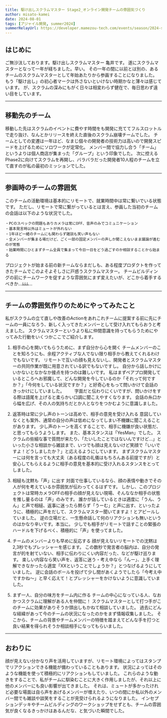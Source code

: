 ```yaml
---
title: 駆け出しスクラムマスター Stage2_オンライン開発チームの雰囲気づくり
author: misato-kamei
date: 2024-08-01
tags: [アジャイル開発, summer2024]
summerRelayUrl: https://developer.mamezou-tech.com/events/season/2024-summer/
---
```




## はじめに
ご無沙汰しております。駆け出しスクラムマスター 亀井です。
遂にスクラムマスターとなって一年が経ちました。早い。
その一年の間に以前とは別の、あるチームのスクラムマスターとして年始あたりから参画することになりました。
もう「駆け出し」の初心者マークは外さないといけない時期かなと薄々は感じています。
が、スクラムの深みにもがく日々は相変わらず健在で、毎日思わず遠い目をしています。

---
## 移動先のチーム
移動した先はスクラムのイベントに費やす時間をも開発に充ててフルスロットルで走り抜け、なんとかリリースを終えた直後のスクラム崩壊チームでした。
チームとしての変遷は一年ほど、なまじ個々の開発者の技術力は高いので開発スピードを上げるためにソロワークが定常化。
メンバー間で協力し合う「チーム」というよりは個人商店が集まった「グループ」という印象でした。
次に控えるPhase2に向けてスクラムを再開し、バラバラだった開発者10人程のチームを立て直すのが私の最初のミッションでした。

---
## 参画時のチームの雰囲気
このチームの活動環境は基本的にリモートで、就業時間中は常に繋いでいる状態です。
ただし、リモートで常に繋がっているとは言え、参画した当初のチームの会話は以下のような状況でした。

    ・PCのスペックの問題もありカメラは常にOFF、音声のみでコミュニケーション
    ・基本発言時以外はミュートが外れない
    ・1年ほど一緒のチームにも関わらず雑談も笑い声もない
    ・全メンバーが集まる場だけど、ごく一部の固定メンバーの声しか聞こえないまま議論が進むのが常態
    ・始業時間にひとまずチーム全員で集まって今日一日をどう過ごすのか相談することから始まる

プロジェクトが始まる前の新チームならまだしも、ある程度プロダクトを作ってきたチームでこのよそよそしさに戸惑うスクラムマスター。
チームビルディングの前にチームワークを促すような雰囲気にまず変えたいが、どこから着手するべきか...ﾑﾑﾑ...

---
## チームの雰囲気作りのためにやってみたこと

私がスクラムの立て直しや改善のActionをあれこれチームに提案する前に先にチームの一員になろう、新しく入ってきたメンバーとして受け入れてもらおうと考えました。
スクラムマスターというより私に仲間意識を持ってもらうためにやってみた行動をいくつかここでご紹介します。

1. 相手の心を開いてもらうために、まず自分から心を開く
   チームメンバーのことを知ろうにも、余程アクティブな人でない限り相手から教えてくれるわけでもないです。
   リモートで互いの顔も見えないし、開発者とスクラムマスターの共同作業が既に用意されている訳でもないですし。
   自分から話しかけにいかないとなかなか接点を持つのは難しいです。
   私はまずペアプロ開発しているところへお邪魔して、どんな開発を今しているのか「それって何ですか？」「今何をしている状況ですか？」と好奇心をもって問いかけて会話のきっかけにしていました。
　　字面だと伝わりにくいですが、問いかけをする際は語尾を上げると柔らかい口調に聞こえやすくなります。
   会話の糸口から幅を広げ、その人の気持ちだとか人となりをつかむように意識しました。

2. 返答時は常に少し声のトーンは高めで、相手の意見を受け入れる
   意図していなくとも案外、通常の自分の声は低めになってしまい不機嫌に聞こえることがあります。
   少し声のトーンを高くすることで、相手に機嫌が良い状態だ、と思ってもらうようします。
   また、基本スタンスは「YesMan」でした。
   スクラムの些細な事で質問が来たり、「たいしたことではないんですけど...」といった小さな相談から雑談まで、いつでも顔は見えないけど笑顔で「いいですよ！どうしましたか？」と応えるようにしています。
   まずスクラムマスターには何を言っても大丈夫（ある程度の礼儀はもちろんある前提ですが）と安心してもらえるように相手の意見を基本的に受け入れるスタンスをとってしました。

3. 相槌も沈黙も「声」に出す
   対面で仕事しているなら、顔の表情や動きでその人が何を考えているか雰囲気が伝わってくるはずです。
   しかし、このプロジェクトは常時カメラOFFの相手の顔が見えない現場、そんななか相手の状態を推し量るのは「声」のみです。
   誰かが話しているときは適度に「うん、うん」と声で相槌、返事に迷ったら黙らず「うーむ」と声に出す、といったように、積極的に声をだして、スクラムマスター聞いてますよ！とアピールしていました。
   逆の立場だと、一生懸命話して何のリアクションも無いというのはかなり辛いです。本当に。
   少しでも相手がリモートで話すことの緊張のハードルを下げるべく、積極的に「声」を使ってました。 

4. チームのメンバーよりも早めに反応する 
   顔が見えないリモートでの沈黙は2,3秒でもプレッシャーを感じます。
   この数秒で発言者の脳内は、自分の発言が的を射ていない、相手に伝わりにくい内容だった、などが駆け巡ります。
   楽しい内容なら笑い声を、返答に迷う・考え中なら「んー」、上手く理解できなかったら適宜「XXということでしょうか？」とつなげるようにしていました。 
   逆に会話のボールを投げて少し間があくようでしたら「今考え中ですかね～」と早く応えて！とプレッシャーをかけないように意識していました。

5. まず一人、自分の味方をチーム内に作る
   チームの中心になっている人、なおかつスクラムに理解がある人を仲間に！
   スクラムマスターとして打つ手がこのチームに効果がありそうか頭出しもかねて相談していました。
   過去にどんな経緯があって今のチームの状況になったのかをまず情報収集しました。
   そこから、チームの背景やチームメンバーの特徴を踏まえてどんな手を打つと良い結果を得られそうか相談相手になってもらいました。

---
## おわりに
顔が見えない分かなり声を活用していますが、リモート環境によってはスタンプでリアクションできる機能が備わっていることもあります。
状況によってはそのような機能を使って積極的にリアクションもしていました。
これらのような動きをすることで、私がチームに馴染むことに大きく作用しましたが、それ以上に他のメンバーにも良い影響が出てきました。
それは、ミュートが多かったけれど必要な場面は自ら声をあげるメンバーが増えたり、いつの間にか私以外のメンバー間でも雑談や談笑をすることが見受けられるようになりました。
インセプションデッキやチームビルディングのワークショップをせずとも、チームの雰囲気が良くなるきっかけはあるんだな、と気づいた瞬間でした。
